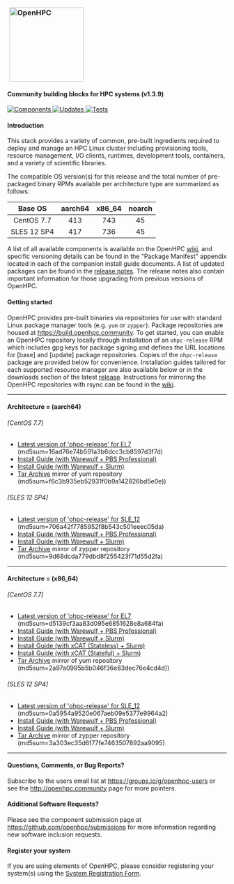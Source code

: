 ### <img src="https://github.com/openhpc/ohpc/blob/master/docs/recipes/install/common/figures/ohpc_logo.png" width="170" valign="middle" hspace="5" alt="OpenHPC"/>

#### Community building blocks for HPC systems (v1.3.9)

[![Components](https://img.shields.io/badge/components%20available-89-green.svg) ](https://github.com/openhpc/ohpc/wiki/Component-List-v1.3.9)
[![Updates](https://img.shields.io/badge/updates-37%25-lightgrey.svg) ](https://github.com/openhpc/ohpc/releases/tag/v1.3.9.GA)
[![Tests](https://img.shields.io/badge/test%20coverage-%20%20%20-brightgreen.svg) ](http://test.openhpc.community:8080/job/1.3.x/view/1.3.9/)

#### Introduction

This stack provides a variety of common, pre-built ingredients required to
deploy and manage an HPC Linux cluster including provisioning tools, resource
management, I/O clients, runtimes, development tools, containers, and a variety of
scientific libraries.

The compatible OS version(s) for this release and the total number of
pre-packaged binary RPMs available per architecture type are summarized as follows:

Base OS     | aarch64 | x86_64  | noarch
:---:       | :---:   | :---:   | :---:
CentOS 7.7  | 413     | 743     | 45
SLES 12 SP4 | 417     | 736     | 45

A list of all available components is available on the OpenHPC
[wiki](https://github.com/openhpc/ohpc/wiki/Component-List-v1.3.9), and
specific versioning details can be found in the "Package Manifest" appendix
located in each of the companion install guide documents. A list of updated
packages can be found in the [release
notes](https://github.com/openhpc/ohpc/releases/tag/v1.3.9.GA). The release
notes also contain important information for those upgrading from previous
versions of OpenHPC.

#### Getting started

OpenHPC provides pre-built binaries via repositories for use with standard
Linux package manager tools (e.g. ```yum``` or ```zypper```). Package
repositories are housed at https://build.openhpc.community. To get started, you
can enable an OpenHPC repository locally through installation of an
```ohpc-release``` RPM which includes gpg keys for package signing and defines
the URL locations for [base] and [update] package repositories. Copies of the
```ohpc-release``` package are provided below for convenience. Installation guides 
tailored for each supported resource manager are also available below or in
the downloads section of the latest
[release](https://github.com/openhpc/ohpc/releases/tag/v1.3.9.GA). Instructions
for mirroring the OpenHPC repositories with rsync can be found in the
[wiki](https://github.com/openhpc/ohpc/wiki/Repository-Access-via-rsync).

---

#### Architecture = (aarch64)

###### [CentOS 7.7]
* [Latest version of 'ohpc-release' for EL7](https://github.com/openhpc/ohpc/releases/download/v1.3.GA/ohpc-release-1.3-1.el7.aarch64.rpm) (md5sum=16ad76e74b591a3b6dcc3cb8597d3f7d)
* [Install Guide (with Warewulf + PBS Professional)](https://github.com/openhpc/ohpc/releases/download/v1.3.9.GA/Install_guide-CentOS7-Warewulf-PBSPro-1.3.9-aarch64.pdf)
* [Install Guide (with Warewulf + Slurm)](https://github.com/openhpc/ohpc/releases/download/v1.3.9.GA/Install_guide-CentOS7-Warewulf-SLURM-1.3.9-aarch64.pdf)
* [Tar Archive](http://build.openhpc.community/dist/1.3.9/OpenHPC-1.3.9.CentOS_7.aarch64.tar) mirror of yum repository (md5sum=f6c3b935eb52931f0b9a142826bd5e0e))

###### [SLES 12 SP4]
* [Latest version of 'ohpc-release' for SLE_12](https://github.com/openhpc/ohpc/releases/download/v1.3.GA/ohpc-release-1.3-1.sle12.aarch64.rpm) (md5sum=706a42f7785952f8b543c501eeec05da)
* [Install Guide (with Warewulf + PBS Professional)](https://github.com/openhpc/ohpc/releases/download/v1.3.9.GA/Install_guide-SLE_12-Warewulf-PBSPro-1.3.9-aarch64.pdf)
* [Install Guide (with Warewulf + Slurm)](https://github.com/openhpc/ohpc/releases/download/v1.3.9.GA/Install_guide-SLE_12-Warewulf-SLURM-1.3.9-aarch64.pdf)
* [Tar Archive](http://build.openhpc.community/dist/1.3.9/OpenHPC-1.3.9.SLE_12.aarch64.tar) mirror of zypper repository (md5sum=9d68dcda779dbd8f255423f71d55d2fa)

---

#### Architecture = (x86_64)

###### [CentOS 7.7]
* [Latest version of 'ohpc-release' for EL7](https://github.com/openhpc/ohpc/releases/download/v1.3.GA/ohpc-release-1.3-1.el7.x86_64.rpm) (md5sum=d5139cf3aa83d095e6851628e8a684fa)
* [Install Guide (with Warewulf + PBS Professional)](https://github.com/openhpc/ohpc/releases/download/v1.3.9.GA/Install_guide-CentOS7-Warewulf-PBSPro-1.3.9-x86_64.pdf)
* [Install Guide (with Warewulf + Slurm)](https://github.com/openhpc/ohpc/releases/download/v1.3.9.GA/Install_guide-CentOS7-Warewulf-SLURM-1.3.9-x86_64.pdf)
* [Install Guide (with xCAT (Stateless) + Slurm)](https://github.com/openhpc/ohpc/releases/download/v1.3.9.GA/Install_guide-CentOS7-xCAT-Stateless-SLURM-1.3.9-x86_64.pdf)
* [Install Guide (with xCAT (Stateful) + Slurm)](https://github.com/openhpc/ohpc/releases/download/v1.3.9.GA/Install_guide-CentOS7-xCAT-Stateful-SLURM-1.3.9-x86_64.pdf)
* [Tar Archive](http://build.openhpc.community/dist/1.3.9/OpenHPC-1.3.9.CentOS_7.x86_64.tar) mirror of yum repository (md5sum=2a97a0995b5b046f36e83dec76e4cd4d))

###### [SLES 12 SP4]
* [Latest version of 'ohpc-release' for SLE_12](https://github.com/openhpc/ohpc/releases/download/v1.3.GA/ohpc-release-1.3-1.sle12.x86_64.rpm) (md5sum=0a5954a9520e067aeb09e5377e9964a2)
* [Install Guide (with Warewulf + PBS Professional)](https://github.com/openhpc/ohpc/releases/download/v1.3.9.GA/Install_guide-SLE_12-Warewulf-PBSPro-1.3.9-x86_64.pdf)
* [Install Guide (with Warewulf + Slurm)](https://github.com/openhpc/ohpc/releases/download/v1.3.9.GA/Install_guide-SLE_12-Warewulf-SLURM-1.3.9-x86_64.pdf)
* [Tar Archive](http://build.openhpc.community/dist/1.3.9/OpenHPC-1.3.9.SLE_12.x86_64.tar) mirror of zypper repository (md5sum=3a303ec35d6f77fe7463507892aa9095)

---

#### Questions, Comments, or Bug Reports?

Subscribe to the users email list at https://groups.io/g/openhpc-users or see
the http://openhpc.community page for more pointers.

#### Additional Software Requests?

Please see the component submission page at
https://github.com/openhpc/submissions for more information regarding new
software inclusion requests.

#### Register your system

If you are using elements of OpenHPC, please consider registering your
system(s) using the [System Registration
Form](https://drive.google.com/open?id=1KvFM5DONJigVhOlmDpafNTDDRNTYVdolaYYzfrHkOWI).


